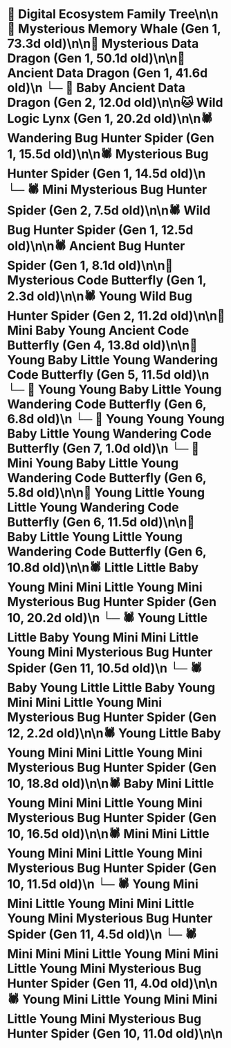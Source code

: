 # 🌳 Digital Ecosystem Family Tree\n\n🐋 Mysterious Memory Whale (Gen 1, 73.3d old)\n\n🐉 Mysterious Data Dragon (Gen 1, 50.1d old)\n\n🐉 Ancient Data Dragon (Gen 1, 41.6d old)\n  └─ 🐉 Baby Ancient Data Dragon (Gen 2, 12.0d old)\n\n🐱 Wild Logic Lynx (Gen 1, 20.2d old)\n\n🕷️ Wandering Bug Hunter Spider (Gen 1, 15.5d old)\n\n🕷️ Mysterious Bug Hunter Spider (Gen 1, 14.5d old)\n  └─ 🕷️ Mini Mysterious Bug Hunter Spider (Gen 2, 7.5d old)\n\n🕷️ Wild Bug Hunter Spider (Gen 1, 12.5d old)\n\n🕷️ Ancient Bug Hunter Spider (Gen 1, 8.1d old)\n\n🦋 Mysterious Code Butterfly (Gen 1, 2.3d old)\n\n🕷️ Young Wild Bug Hunter Spider (Gen 2, 11.2d old)\n\n🦋 Mini Baby Young Ancient Code Butterfly (Gen 4, 13.8d old)\n\n🦋 Young Baby Little Young Wandering Code Butterfly (Gen 5, 11.5d old)\n  └─ 🦋 Young Young Baby Little Young Wandering Code Butterfly (Gen 6, 6.8d old)\n    └─ 🦋 Young Young Young Baby Little Young Wandering Code Butterfly (Gen 7, 1.0d old)\n  └─ 🦋 Mini Young Baby Little Young Wandering Code Butterfly (Gen 6, 5.8d old)\n\n🦋 Young Little Young Little Young Wandering Code Butterfly (Gen 6, 11.5d old)\n\n🦋 Baby Little Young Little Young Wandering Code Butterfly (Gen 6, 10.8d old)\n\n🕷️ Little Little Baby Young Mini Mini Little Young Mini Mysterious Bug Hunter Spider (Gen 10, 20.2d old)\n  └─ 🕷️ Young Little Little Baby Young Mini Mini Little Young Mini Mysterious Bug Hunter Spider (Gen 11, 10.5d old)\n    └─ 🕷️ Baby Young Little Little Baby Young Mini Mini Little Young Mini Mysterious Bug Hunter Spider (Gen 12, 2.2d old)\n\n🕷️ Young Little Baby Young Mini Mini Little Young Mini Mysterious Bug Hunter Spider (Gen 10, 18.8d old)\n\n🕷️ Baby Mini Little Young Mini Mini Little Young Mini Mysterious Bug Hunter Spider (Gen 10, 16.5d old)\n\n🕷️ Mini Mini Little Young Mini Mini Little Young Mini Mysterious Bug Hunter Spider (Gen 10, 11.5d old)\n  └─ 🕷️ Young Mini Mini Little Young Mini Mini Little Young Mini Mysterious Bug Hunter Spider (Gen 11, 4.5d old)\n  └─ 🕷️ Mini Mini Mini Little Young Mini Mini Little Young Mini Mysterious Bug Hunter Spider (Gen 11, 4.0d old)\n\n🕷️ Young Mini Little Young Mini Mini Little Young Mini Mysterious Bug Hunter Spider (Gen 10, 11.0d old)\n\n